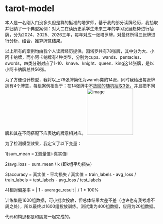 # tarot-model
本人是一名刚入门没多久但是算的挺准的塔罗师，基于我的部分读牌经历，我抽取并归纳了一个典型案例：对大二在读历史系学生未来三年的学习发展趋势进行抽牌，分为2024、2025、2026三年，每年对应一张塔罗牌，对最终所得三张牌进行分析、结合，推算牌意结果。

以上所有的案例均由我个人读牌经历提供。因塔罗共有78张牌，其中分为大、小阿卡纳牌，而小阿卡纳牌有4种类型，分别为cups、wands、pentacles、swords，四类分别对应了1-10、knave、knight、queen、king这14张牌，是以小阿卡纳牌总共56张。

为了方便设计模型，我将以上78张牌简化为wands类的14张，同时我给出每张牌拥有4个牌意，每组案例相当于：在14张牌中不放回的随机抽取3张，并且把不同牌和其在不同搭配下应表达的牌意相对应。
<img width="152" alt="image" src="https://github.com/JoyceHai/tarot-model/assets/153286905/0e918865-95db-4c49-abb1-17c73ad55f2d">

为了检测模型效果，我定义了以下变量：

1)sum_mean = ∑测量值i-真实值i

2)avg_loss = sum_mean / k (即k组平均损失)

3)accuracy = 真实值 - 平均损失 / 真实值 
          = train_labels - avg_loss / train_labels 
          = test_labels - avg_loss / test_labels
          
4)相对偏差率 = | 1 - average_result | / 1 * 100%

训练集是1600组数据，可小批次投放，但总体结果大差不差（也许也有我考虑不周之处），所以最终以1600组投放训练。测试集为400组数据，应用为20组数据。

代码和构思都是和朋友一起完成的。
